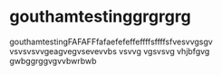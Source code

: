 # gouthamtestinggrgrgrg
gouthamtestingFAFAFFfafaefefeffeffffsffffsfvesvvgsgv
vsvsvsvvgeagvegvsevevvbs
vsvvg
vgsvsvg
vhjbfgvg
gwbggrggvgvvbwrbwb
